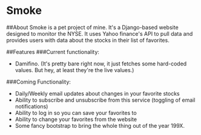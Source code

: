 # Smoke
##About
Smoke is a pet project of mine. It's a Django-based website designed to monitor the NYSE. It uses Yahoo finance's API to pull data and provides users with data about the stocks in their list of favorites.

##Features
###Current functionality:
- Damifino. (It's pretty bare right now, it just fetches some hard-coded values. But hey, at least they're the live values.)

###Coming Functionality:
- Daily/Weekly email updates about changes in your favorite stocks
- Ability to subscribe and unsubscribe from this service (toggling of email notifications)
- Ability to log in so you can save your favorites to
- Ability to change your favorites from the website
- Some fancy bootstrap to bring the whole thing out of the year 199X.
